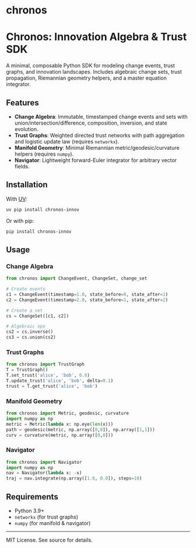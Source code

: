 # chronos

Chronos: Innovation Algebra & Trust SDK
=======================================

A minimal, composable Python SDK for modeling change events, trust graphs, and innovation landscapes. Includes algebraic change sets, trust propagation, Riemannian geometry helpers, and a master equation integrator.

## Features
- **Change Algebra**: Immutable, timestamped change events and sets with union/intersection/difference, composition, inversion, and state evolution.
- **Trust Graphs**: Weighted directed trust networks with path aggregation and logistic update law (requires `networkx`).
- **Manifold Geometry**: Minimal Riemannian metric/geodesic/curvature helpers (requires `numpy`).
- **Navigator**: Lightweight forward-Euler integrator for arbitrary vector fields.

## Installation

With [UV](https://github.com/astral-sh/uv):
```sh
uv pip install chronos-innov
```

Or with pip:
```sh
pip install chronos-innov
```

## Usage

### Change Algebra
```python
from chronos import ChangeEvent, ChangeSet, change_set

# Create events
c1 = ChangeEvent(timestamp=1.0, state_before=0, state_after=1)
c2 = ChangeEvent(timestamp=2.0, state_before=1, state_after=2)

# Create a set
cs = ChangeSet([c1, c2])

# Algebraic ops
cs2 = cs.inverse()
cs3 = cs.union(cs2)
```

### Trust Graphs
```python
from chronos import TrustGraph
T = TrustGraph()
T.set_trust('alice', 'bob', 0.8)
T.update_trust('alice', 'bob', delta=0.1)
trust = T.get_trust('alice', 'bob')
```

### Manifold Geometry
```python
from chronos import Metric, geodesic, curvature
import numpy as np
metric = Metric(lambda x: np.eye(len(x)))
path = geodesic(metric, np.array([0,0]), np.array([1,1]))
curv = curvature(metric, np.array([0,0]))
```

### Navigator
```python
from chronos import Navigator
import numpy as np
nav = Navigator(lambda x: -x)
traj = nav.integrate(np.array([1.0, 0.0]), steps=10)
```

## Requirements
- Python 3.9+
- `networkx` (for trust graphs)
- `numpy` (for manifold & navigator)

---
MIT License. See source for details.